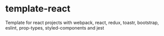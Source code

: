 # template-react
Template for react projects with webpack, react, redux, toastr, bootstrap, eslint, prop-types, styled-components and jest
